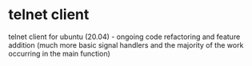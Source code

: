 # telnet client
telnet client for ubuntu (20.04) - ongoing code refactoring and feature addition (much more basic signal handlers and the majority of the work occurring in the main function)

